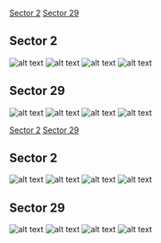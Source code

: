 [Sector 2](#sector2)
[Sector 29](#sector29)

<a name = "sector2"></a>
## Sector 2
![alt text](/tt/WASP-147_Sector_2/WASP-147_Sector_2_a_TimeSeries.png)
![alt text](/tt/WASP-147_Sector_2/WASP-147_Sector_2_b_FoldedLightCurve.png)
![alt text](/tt/WASP-147_Sector_2/WASP-147_Sector_2_b_IndividualTransitsWithFit.png)
![alt text](/tt/WASP-147_Sector_2/WASP-147_Sector_2_c_TimingResiduals.png)

<a name = "sector29"></a>
## Sector 29
![alt text](/tt/WASP-147_Sector_29/WASP-147_Sector_29_a_TimeSeries.png)
![alt text](/tt/WASP-147_Sector_29/WASP-147_Sector_29_b_FoldedLightCurve.png)
![alt text](/tt/WASP-147_Sector_29/WASP-147_Sector_29_b_IndividualTransitsWithFit.png)
![alt text](/tt/WASP-147_Sector_29/WASP-147_Sector_29_c_TimingResiduals.png)

[Sector 2](#sector2)
[Sector 29](#sector29)

<a name = "sector2"></a>
## Sector 2
![alt text](/tt/WASP-147_Sector_2/WASP-147_Sector_2_a_TimeSeries.png)
![alt text](/tt/WASP-147_Sector_2/WASP-147_Sector_2_b_FoldedLightCurve.png)
![alt text](/tt/WASP-147_Sector_2/WASP-147_Sector_2_b_IndividualTransitsWithFit.png)
![alt text](/tt/WASP-147_Sector_2/WASP-147_Sector_2_c_TimingResiduals.png)

<a name = "sector29"></a>
## Sector 29
![alt text](/tt/WASP-147_Sector_29/WASP-147_Sector_29_a_TimeSeries.png)
![alt text](/tt/WASP-147_Sector_29/WASP-147_Sector_29_b_FoldedLightCurve.png)
![alt text](/tt/WASP-147_Sector_29/WASP-147_Sector_29_b_IndividualTransitsWithFit.png)
![alt text](/tt/WASP-147_Sector_29/WASP-147_Sector_29_c_TimingResiduals.png)

